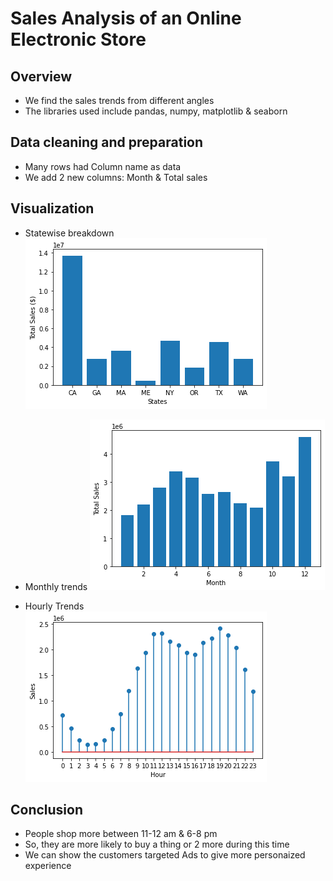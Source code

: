 # Sales Analysis of an Online Electronic Store

## Overview
* We find the sales trends from different angles
* The libraries used include pandas, numpy, matplotlib & seaborn

## Data cleaning and preparation
* Many rows had Column name as data
* We add 2 new columns: Month & Total sales

## Visualization
* Statewise breakdown
![](https://github.com/paramshah31/sales-analysis/blob/main/images/statewise.png)

* Monthly trends
![](https://github.com/paramshah31/sales-analysis/blob/main/images/monthlytrends.png)

* Hourly Trends
![](https://github.com/paramshah31/sales-analysis/blob/main/images/hourlytrends.png)

## Conclusion
* People shop more between 11-12 am & 6-8 pm
* So, they are more likely to buy a thing or 2 more during this time
* We can show the customers targeted Ads to give more personaized experience
